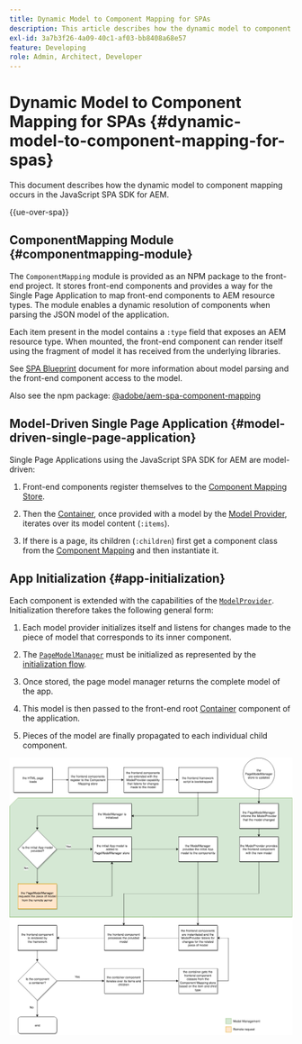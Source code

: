 ```yaml
---
title: Dynamic Model to Component Mapping for SPAs
description: This article describes how the dynamic model to component mapping occurs in the JavaScript SPA SDK for AEM.
exl-id: 3a7b3f26-4a09-40c1-af03-bb8408a68e57
feature: Developing
role: Admin, Architect, Developer
---
```

# Dynamic Model to Component Mapping for SPAs {#dynamic-model-to-component-mapping-for-spas}

This document describes how the dynamic model to component mapping occurs in the JavaScript SPA SDK for AEM.

{{ue-over-spa}}

## ComponentMapping Module {#componentmapping-module}

The `ComponentMapping` module is provided as an NPM package to the front-end project. It stores front-end components and provides a way for the Single Page Application to map front-end components to AEM resource types. The module enables a dynamic resolution of components when parsing the JSON model of the application.

Each item present in the model contains a `:type` field that exposes an AEM resource type. When mounted, the front-end component can render itself using the fragment of model it has received from the underlying libraries.

See [SPA Blueprint](blueprint.md) document for more information about model parsing and the front-end component access to the model.

Also see the npm package: [@adobe/aem-spa-component-mapping](https://www.npmjs.com/package/@adobe/aem-spa-component-mapping)

## Model-Driven Single Page Application {#model-driven-single-page-application}

Single Page Applications using the JavaScript SPA SDK for AEM are model-driven:

1. Front-end components register themselves to the [Component Mapping Store](#componentmapping-module).
1. Then the [Container](blueprint.md#container), once provided with a model by the [Model Provider](blueprint.md#the-model-provider), iterates over its model content (`:items`).

1. If there is a page, its children (`:children`) first get a component class from the [Component Mapping](blueprint.md#componentmapping) and then instantiate it.

## App Initialization {#app-initialization}

Each component is extended with the capabilities of the [`ModelProvider`](blueprint.md#the-model-provider). Initialization therefore takes the following general form:

1. Each model provider initializes itself and listens for changes made to the piece of model that corresponds to its inner component.
1. The [`PageModelManager`](blueprint.md#pagemodelmanager) must be initialized as represented by the [initialization flow](blueprint.md).

1. Once stored, the page model manager returns the complete model of the app.
1. This model is then passed to the front-end root [Container](blueprint.md#container) component of the application.
1. Pieces of the model are finally propagated to each individual child component.

![App model initialization](assets/app-model-initialization.png)
